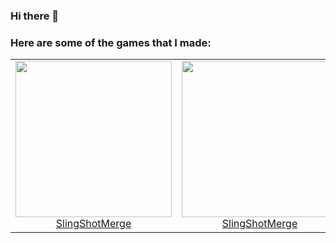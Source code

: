 ### Hi there 👋


### Here are some of the games that I made:


<table>
  <tr>
    <td align="center" height="250">
      <a href="https://github.com/ant-design">
        <img src="https://github.com/BoraOzkoc/SlingShotMerge/blob/main/RPReplay_Final1673351619_AdobeExpress.gif" height="250"></img>
        <br />
        SlingShotMerge
      </a>
    </td>
    <td align="center" height="250">
      <a href="https://github.com/ant-design">
        <img src="https://github.com/BoraOzkoc/SlingShotMerge/blob/main/RPReplay_Final1673351619_AdobeExpress.gif" height="250"></img>
        <br />
        SlingShotMerge
      </a>
    </td>
    <td align="center" height="250">
      <a href="https://github.com/ant-design">
        <img src="https://github.com/BoraOzkoc/SlingShotMerge/blob/main/RPReplay_Final1673351619_AdobeExpress.gif" height="250"></img>
        <br />
        SlingShotMerge
      </a>
    </td>
    <td align="center" height="250">
      <a href="https://github.com/ant-design">
        <img src="https://github.com/BoraOzkoc/SlingShotMerge/blob/main/RPReplay_Final1673351619_AdobeExpress.gif" height="250"></img>
        <br />
        SlingShotMerge
      </a>
    </td>
    <td align="center" height="250">
      <a href="https://github.com/ant-design">
        <img src="https://github.com/BoraOzkoc/SlingShotMerge/blob/main/RPReplay_Final1673351619_AdobeExpress.gif" height="250">
        <br />
        SlingShotMerge
      </a>
    </td>
  </tr>
  
</table>


<!--
**BoraOzkoc/BoraOzkoc** is a ✨ _special_ ✨ repository because its `README.md` (this file) appears on your GitHub profile.


-->
